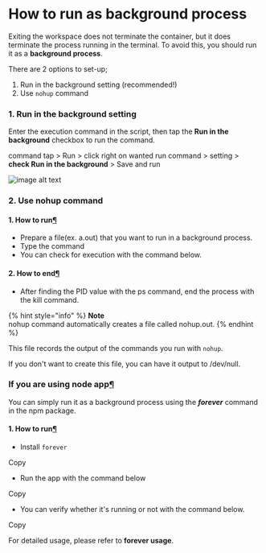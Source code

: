 # How to run as background process

Exiting the workspace does not terminate the container, but it does terminate the process running in the terminal. To avoid this, you should run it as a **background process**.

There are 2 options to set-up;

1. Run in the background setting (recommended!)
2. Use `nohup` command

### **1. Run in the background setting** <a href="#id-1-run-in-the-background-setting" id="id-1-run-in-the-background-setting"></a>

Enter the execution command in the script, then tap the **Run in the background** checkbox to run the command.

command tap > Run > click right on wanted run command > setting > **check Run in the background** > Save and run

![image alt text](https://mkdocs-mxedr.run.goorm.site/assets/images/How-to-run-as-background-process.en_62.png)

### **2. Use nohup** command <a href="#id-2-use-nohup-command" id="id-2-use-nohup-command"></a>

#### **1. How to run**[**¶**](https://mkdocs-mxedr.run.goorm.site/06.-FAQ/How-to-run-as-background-process/#1-how-to-run)

* Prepare a file(ex. a.out) that you want to run in a background process.
* Type the command
* You can check for execution with the command below.

#### **2. How to end**[**¶**](https://mkdocs-mxedr.run.goorm.site/06.-FAQ/How-to-run-as-background-process/#2-how-to-end)

* After finding the PID value with the ps command, end the process with the kill command.

{% hint style="info" %}
**Note**\
nohup command automatically creates a file called nohup.out.
{% endhint %}

This file records the output of the commands you run with `nohup`.

If you don't want to create this file, you can have it output to /dev/null.

### **If you are using node app**[¶](https://mkdocs-mxedr.run.goorm.site/06.-FAQ/How-to-run-as-background-process/#if-you-are-using-node-app) <a href="#if-you-are-using-node-app" id="if-you-are-using-node-app"></a>

You can simply run it as a background process using the _**forever**_ command in the npm package.

#### **1. How to run**[**¶**](https://mkdocs-mxedr.run.goorm.site/06.-FAQ/How-to-run-as-background-process/#1-how-to-run_1)

* Install `forever`

Copy

* Run the app with the command below

Copy

* You can verify whether it's running or not with the command below.

Copy

For detailed usage, please refer to **forever usage**.
